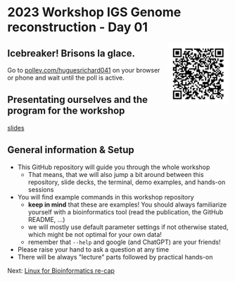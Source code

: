 # 2023 Workshop IGS Genome reconstruction - Day 01

<a href="https://pollev.com/huguesrichard041"><img align="right" width="140" height="140" src="../src/pollev.png"></a>

## Icebreaker! Brisons la glace.

Go to [pollev.com/huguesrichard041](https://pollev.com/huguesrichard041) on your browser or phone and wait until the poll is active.

## Presentating ourselves and the program for the workshop

[slides](https://docs.google.com/presentation/d/1iaI6PohUKIyBYmBZlLwqZQQ4Vi7_lFzfyO65PkYllzY/edit?usp=sharing)

## General information & Setup

* This GitHub repository will guide you through the whole workshop
    * That means, that we will also jump a bit around between this repository, slide decks, the terminal, demo examples, and hands-on sessions
* You will find example commands in this workshop repository
    * **keep in mind** that these are examples! You should always familiarize yourself with a bioinformatics tool (read the publication, the GitHub README, ...)
    * we will mostly use default parameter settings if not otherwise stated, which might be not optimal for your own data!
    * remember that `--help` and google (and ChatGPT) are your friends! 
* Please raise your hand to ask a question at any time
* There will be always "lecture" parts followed by practical hands-on 




Next: [Linux for Bioinformatics re-cap](linux.md)